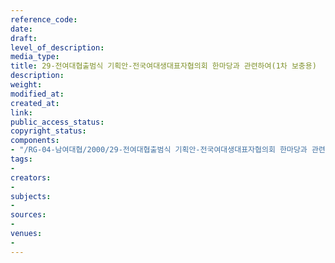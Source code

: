 ```yaml
---
reference_code: 
date: 
draft: 
level_of_description: 
media_type: 
title: 29-전여대협출범식 기획안-전국여대생대표자협의회 한마당과 관련하여(1차 보충용)
description: 
weight: 
modified_at: 
created_at: 
link: 
public_access_status: 
copyright_status: 
components:
- "/RG-04-남여대협/2000/29-전여대협출범식 기획안-전국여대생대표자협의회 한마당과 관련하여(1차 보충용).pdf"
tags:
- 
creators:
- 
subjects:
- 
sources:
- 
venues:
- 
---
```


